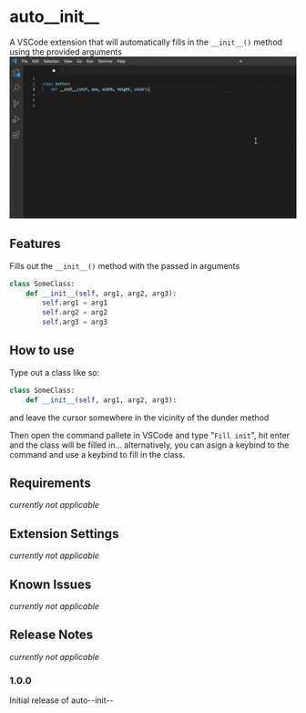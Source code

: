# auto__init__

A VSCode extension that will automatically fills in the ```__init__()``` method using the provided arguments
![GIF preview of the extension](https://github.com/hamolicious/Auto-__init__/blob/master/images/preview.gif?raw=true)

## Features

Fills out the ```__init__()``` method with the passed in arguments
```python
class SomeClass:
	def __init__(self, arg1, arg2, arg3):
		self.arg1 = arg1
		self.arg2 = arg2
		self.arg3 = arg3
```

## How to use
Type out a class like so:
```python
class SomeClass:
	def __init__(self, arg1, arg2, arg3):
```
and leave the cursor somewhere in the vicinity of the dunder method

Then open the command pallete in VSCode and type "```Fill init```", hit enter and the class will be filled in... alternatively, you can asign a keybind to the command and use a keybind to fill in the class.


## Requirements
*currently not applicable*

## Extension Settings
*currently not applicable*

## Known Issues
*currently not applicable*

## Release Notes
*currently not applicable*

### 1.0.0
Initial release of auto--init--
